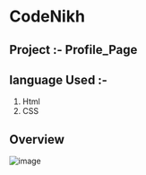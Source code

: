 # CodeNikh

## Project :- Profile_Page

## language Used :-
1) Html
2) CSS

## Overview
  ![image](https://github.com/Codenikh/Profile_Page/assets/148356040/97d94ff6-600b-46f2-8a41-6d2117087ef8)
